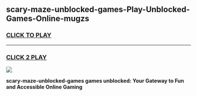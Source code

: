 
## scary-maze-unblocked-games-Play-Unblocked-Games-Online-mugzs
<h3>
<a href="https://premium76.site?title=scary-maze-unblocked-games&ref=25A">CLICK TO PLAY</a></h3>
<hr>

<h3>
<a href="https://premium76.site?title=scary-maze-unblocked-games&ref=25A">CLICK 2 PLAY</a>
  
</h3>

<a href="https://premium76.site?title=scary-maze-unblocked-games&ref=25A"><img src="https://clearcache.store/games.png"></a>


**scary-maze-unblocked-games games unblocked: Your Gateway to Fun and Accessible Online Gaming**
